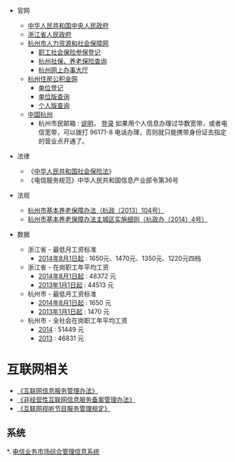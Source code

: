 
* 官网
    * [中华人民共和国中央人民政府](http://www.gov.cn/)
    * [浙江省人民政府](http://www.zj.gov.cn/)
    * [杭州市人力资源和社会保障网](http://www.zjhz.hrss.gov.cn/)
        * [职工社会保险参保登记](http://www.zjhz.lss.gov.cn/html/wsbs/ygzw/shbx/yanglaobx/zgsh/62362.html)
        * [杭州社保、养老保险查询](http://www.zjhz.lss.gov.cn/html/wsbs/denglu.html)
        * [杭州网上办事大厅](http://wsbs.zjhz.hrss.gov.cn/index.html)
    * [杭州住房公积金网](http://www.hzgjj.gov.cn/)
        * [单位登记](http://www.hzgjj.gov.cn/col/col428/index.html)
        * [单位版查询](http://www.hzgjj.gov.cn:8080/WebAccounts/pages/com/login.jsp)
        * [个人版查询](http://www.hzgjj.gov.cn:8080/WebAccounts/pages/per/login.jsp)
    * [中国杭州](http://www.hangzhou.gov.cn/)
        * 杭州市民邮箱 : [说明](http://www.hangzhou.gov.cn/main/zwdt/ztzj/smyx/)， [登录](http://mail.hz.gov.cn/)
            如果用个人信息办理过华数宽带，或者电信宽带，可以拨打 96171-8 电话办理，否则就只能携带身份证去指定的营业点开通了。
* 法律
    * 《[中华人民共和国社会保险法](http://www.gov.cn/zxft/ft209/content_1748773.htm)》
    * 《电信服务规范》中华人民共和国信息产业部令第36号 
* 法规
    * [杭州市基本养老保障办法（杭政〔2013〕104号）](http://www.hangzhou.gov.cn/main/wjgg/ZFGB/201312/szfwj/T470036.shtml)
    * [杭州市基本养老保障办法主城区实施细则（杭政办〔2014〕4号）](http://www.hangzhou.gov.cn/main/wjgg/ZFGB/201402/szfwj/T475790.shtml)
    
* 数据
    * 浙江省 - 最低月工资标准
        * [2014年8月1日起](http://www.zhejiang.gov.cn/art/2014/8/1/art_32431_172441.html) : 1650元、1470元、1350元、1220元四档 
    * 浙江省 - 在岗职工年平均工资
        * [2014年8月1日起](http://www.zjhz.hrss.gov.cn/html/zcfg/zcfgk/gzfu/71140.html) : 48372 元
        * [2013年1月1日起](http://www.zjhz.hrss.gov.cn/html/zcfg/zcfgk/gzfu/67953.html) : 44513 元
    * 杭州市 - 最低月工资标准
        * [2014年8月1日起](http://www.zjhz.hrss.gov.cn/html/zcfg/zcfgk/in/zcfg5525648.html) : 1650 元
        * [2013年1月1日起](http://www.zjhz.lss.gov.cn/html/zcfg/zcfgk/in/zcfg5519876.html) : 1470 元
    * 杭州市 - 全社会在岗职工年平均工资
        * [2014](http://www.zjhz.hrss.gov.cn/html/zcfg/zcfgk/gzfu/71265.html) : 51449 元
        * [2013](http://www.zjhz.lss.gov.cn/html/zcfg/zcfgk/in/zcfg5525192.html) : 46831 元



# 互联网相关
* [《互联网信息服务管理办法》](http://www.gov.cn/gongbao/content/2011/content_1860864.htm)
* [《非经营性互联网信息服务备案管理办法》](http://www.miit.gov.cn/n11293472/n11294912/n11296542/12095560.html)
* [《互联网视听节目服务管理规定》](http://www.sarft.gov.cn/articles/2007/12/29/20071229131521450172.html)

## 系统
*. [电信业务市场综合管理信息系统](https://tsm.miit.gov.cn/pages/home.aspx)
